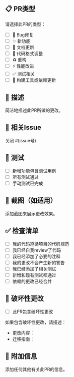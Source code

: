## 📋 PR类型
请选择此PR的类型：
- [ ] 🐛 Bug修复
- [ ] ✨ 新功能
- [ ] 📝 文档更新
- [ ] 🎨 代码格式调整
- [ ] ♻️ 重构
- [ ] ⚡ 性能改进
- [ ] ✅ 测试相关
- [ ] 🔧 构建工具或依赖更新

## 📖 描述
简洁地描述此PR所做的更改。

## 🔗 相关Issue
关闭 #(issue号)

## 🧪 测试
- [ ] 新增功能包含测试用例
- [ ] 所有测试通过
- [ ] 手动测试已完成

## 📸 截图（如适用）
添加截图来展示更改效果。

## ✅ 检查清单
- [ ] 我的代码遵循项目的代码规范
- [ ] 我已经自我review了代码
- [ ] 我已经添加了必要的注释
- [ ] 我的更改不会产生新的警告
- [ ] 我已经添加了相关测试
- [ ] 新增和现有测试都通过
- [ ] 依赖的更改已经合并

## 🎯 破坏性更改
- [ ] 此PR包含破坏性更改

如果包含破坏性更改，请描述：
- 更改内容：
- 迁移指南：

## 📝 附加信息
添加任何其他有关此PR的信息。





